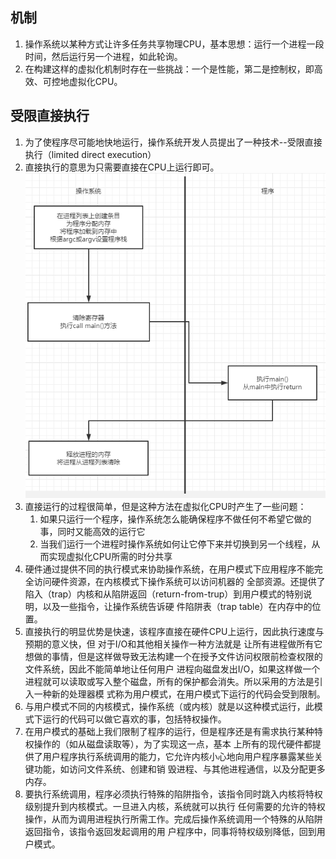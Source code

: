 ## 机制
1. 操作系统以某种方式让许多任务共享物理CPU，基本思想：运行一个进程一段时间，然后运行另一个进程，如此轮询。
1. 在构建这样的虚拟化机制时存在一些挑战：一个是性能，第二是控制权，即高效、可控地虚拟化CPU。
## 受限直接执行
1. 为了使程序尽可能地快地运行，操作系统开发人员提出了一种技术--受限直接执行（limited direct execution）
1. 直接执行的意思为只需要直接在CPU上运行即可。      
![img4.jpg](./img/img4.jpg)     
1. 直接运行的过程很简单，但是这种方法在虚拟化CPU时产生了一些问题：
    1. 如果只运行一个程序，操作系统怎么能确保程序不做任何不希望它做的事，同时又能高效的运行它
    1. 当我们运行一个进程时操作系统如何让它停下来并切换到另一个线程，从而实现虚拟化CPU所需的时分共享
1. 硬件通过提供不同的执行模式来协助操作系统，在用户模式下应用程序不能完全访问硬件资源，在内核模式下操作系统可以访问机器的
全部资源。还提供了陷入（trap）内核和从陷阱返回（return-from-trup）到用户模式的特别说明，以及一些指令，让操作系统告诉硬
件陷阱表（trap table）在内存中的位置。
1. 直接执行的明显优势是快速，该程序直接在硬件CPU上运行，因此执行速度与预期的意义快，但 对于I/O和其他相关操作一种方法就是
让所有进程做所有它想做的事情，但是这样做导致无法构建一个在授予文件访问权限前检查权限的文件系统，因此不能简单地让任何用户
进程向磁盘发出I/O，如果这样做一个进程就可以读取或写入整个磁盘，所有的保护都会消失。所以采用的方法是引入一种新的处理器模
式称为用户模式，在用户模式下运行的代码会受到限制。
1. 与用户模式不同的内核模式，操作系统（或内核）就是以这种模式运行，此模式下运行的代码可以做它喜欢的事，包括特权操作。
1. 在用户模式的基础上我们限制了程序的运行，但是程序还是有需求执行某种特权操作的（如从磁盘读取等），为了实现这一点，基本
上所有的现代硬件都提供了用户程序执行系统调用的能力，它允许内核小心地向用户程序暴露某些关键功能，如访问文件系统、创建和销
毁进程、与其他进程通信，以及分配更多内存。
1. 要执行系统调用，程序必须执行特殊的陷阱指令，该指令同时跳入内核将特权级别提升到内核模式。一旦进入内核，系统就可以执行
任何需要的允许的特权操作，从而为调用进程执行所需工作。完成后操作系统调用一个特殊的从陷阱返回指令，该指令返回发起调用的用
户程序中，同事将特权级别降低，回到用户模式。
